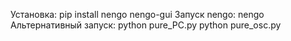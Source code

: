 Установка:
pip install nengo nengo-gui
Запуск nengo:
nengo
Альтернативный запуск:
python pure_PC.py
python pure_osc.py
